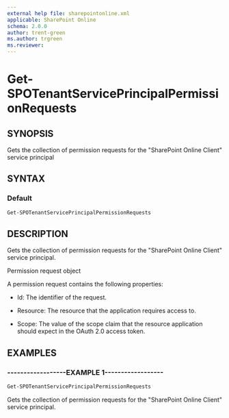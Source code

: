 ```yaml
---
external help file: sharepointonline.xml
applicable: SharePoint Online
schema: 2.0.0
author: trent-green
ms.author: trgreen
ms.reviewer:
---
```


# Get-SPOTenantServicePrincipalPermissionRequests

## SYNOPSIS

Gets the collection of permission requests for the "SharePoint Online Client" service principal

## SYNTAX

### Default

```powershell
Get-SPOTenantServicePrincipalPermissionRequests
```

## DESCRIPTION

Gets the collection of permission requests for the "SharePoint Online Client" service principal.

Permission request object

A permission request contains the following properties:

- Id: The identifier of the request.

- Resource: The resource that the application requires access to.

- Scope: The value of the scope claim that the resource application should expect in the OAuth 2.0 access token.

## EXAMPLES

### ------------------EXAMPLE 1------------------

```powershell
Get-SPOTenantServicePrincipalPermissionRequests
```

Gets the collection of permission requests for the "SharePoint Online Client" service principal.
